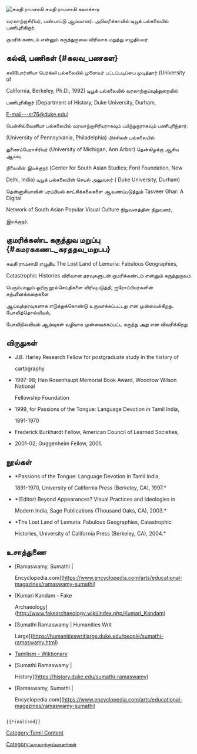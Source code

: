 ![சுமதி ராமசாமி](Sumathi.jpg "சுமதி ராமசாமி") சுமதி ராமசாமி கலாச்சார
வரலாற்றாசிரியர், பண்பாட்டு ஆய்வாளர். அமெரிக்காவில் டியூக் பல்கலையில் பணிபுரிகிறார்.
குமரிக் கண்டம் என்னும் கருத்துருவை விரிவாக மறுத்து எழுதியவர்

## கல்வி, பணிகள் {#கலவ_பணகள}

கலிபோர்னியா பெர்க்லி பல்கலையில் முனைவர் பட்டப்படிப்பை முடித்தார் (University of
California, Berkeley, Ph.D., 1992) டியூக் பல்கலையில் வரலாற்றாய்வுத்துறையில்
பணிபுரிகிறார் (Department of History, Duke University, Durham,
E-mail---sr76@duke.edu)

பென்சில்வேனியா பல்கலையில் வரலாற்றாசிரியராகவும் பயிற்றுநராகவும் பணிபுரிந்தார்.
(University of Pennsylvania, Philadelphia) மிச்சிகன் பல்கலையில்
துணைப்பேராசிரியர் (University of Michigan, Ann Arbor) தென்கிழக்கு ஆசிய ஆய்வு
நிலையின் இயக்குநர் (Center for South Asian Studies; Ford Foundation, New
Delhi, India) டியூக் பல்கலையின் செயல் அலுவலர் ( Duke University, Durham)
தென்னாசியாவின் பரப்பியல் காட்சிக்கலைகளை ஆவணப்படுத்தும் Tasveer Ghar: A Digital
Network of South Asian Popular Visual Culture நிறுவனத்தின் நிறுவனர்,
இயக்குநர்.

## குமரிக்கண்ட கருத்துவ மறுப்பு {#கமரககணட_கரததவ_மறபப}

சுமதி ராமசாமி எழுதிய The Lost Land of Lemuria: Fabulous Geographies,
Catastrophic Histories விரிவான தரவுகளுடன் குமரிக்கண்டம் என்னும் கருத்துருவம்
பெரும்பாலும் ஓரிரு நூல்செய்திகளை விரிவுபடுத்தி, ஐரோப்பியர்களின் கற்பனைக்கதைகளை
ஆய்வுத்தரவுகளாக எடுத்துக்கொண்டு உருவாக்கப்பட்டது என முன்வைக்கிறது. போலித்தொல்லியல்,
போலிநிலவியல் ஆய்வுகள் வழியாக முன்வைக்கப்பட்ட கருத்து அது என விவரிக்கிறது

## விருதுகள்

-   J.B. Harley Research Fellow for postgraduate study in the history of
    cartography
-   1997-98; Han Rosenhaupt Memorial Book Award, Woodrow Wilson National
    Fellowship Foundation
-   1999, for Passions of the Tongue: Language Devotion in Tamil India,
    1891-1970
-   Frederick Burkhardt Fellow, American Council of Learned Societies,
-   2001-02; Guggenheim Fellow, 2001.

## நூல்கள்

-   *Passions of the Tongue: Language Devotion in Tamil India,
    1891-1970, University of California Press (Berkeley, CA), 1997.*
-   *(Editor) Beyond Appearances? Visual Practices and Ideologies in
    Modern India, Sage Publications (Thousand Oaks, CA), 2003.*
-   *The Lost Land of Lemuria: Fabulous Geographies, Catastrophic
    Histories, University of California Press (Berkeley, CA), 2004.*

## உசாத்துணை

-   [Ramaswamy, Sumathi \|
    Encyclopedia.com](https://www.encyclopedia.com/arts/educational-magazines/ramaswamy-sumathi)
-   [Kumari Kandam - Fake
    Archaeology](http://www.fakearchaeology.wiki/index.php/Kumari_Kandam)
-   [Sumathi Ramaswamy \| Humanities Writ
    Large](https://humanitieswritlarge.duke.edu/people/sumathi-ramaswamy.html)
-   [Tamilism - Wiktionary](https://en.wiktionary.org/wiki/Tamilism)
-   [Sumathi Ramaswamy \|
    History](https://history.duke.edu/sumathi-ramaswamy)
-   [Ramaswamy, Sumathi \|
    Encyclopedia.com](https://www.encyclopedia.com/arts/educational-magazines/ramaswamy-sumathi)

```{=mediawiki}
{{Finalised}}
```
[Category:Tamil Content](Category:Tamil_Content "wikilink")
[Category:வரலாற்றாய்வாளர்கள்](Category:வரலாற்றாய்வாளர்கள் "wikilink")
